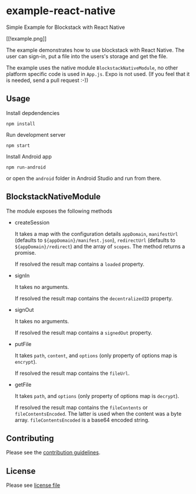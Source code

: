 # example-react-native
Simple Example for Blockstack with React Native

[[!example.png]]

The example demonstrates how to use blockstack with React Native. The user can sign-in, put a file into the users's storage and get the file.

The example uses the native module `BlockstackNativeModule`, no other platform specific code is used in `App.js`. Expo is not used. (If you feel that it is needed, send a pull request :-))

## Usage
Install depdendencies
    
    npm install

Run development server

    npm start

Install Android app

    npm run-android

or open the `android` folder in Android Studio and run from there.

## BlockstackNativeModule
The module exposes the following methods
* createSession
  
  It takes a map with the configuration details `appDomain`, `manifestUrl` (defaults to `${appDomain}/manifest.json`), `redirectUrl` (defaults to `${appDomain}/redirect`) and the array of `scopes`. The method returns a promise. 
  
  If resolved the result map contains a `loaded` property.
  
* signIn

  It takes no arguments.

  If resolved the result map contains the `decentralizedID` property.

* signOut

  It takes no arguments.

  If resolved the result map contains a `signedOut` property.

* putFile

  It takes `path`, `content`, and `options` (only property of options map is `encrypt`).

  If resolved the result map contains the `fileUrl`.

* getFile

  It takes `path`, and `options` (only property of options map is `decrypt`).

  If resolved the result map contains the `fileContents` or `fileContentsEncoded`. The latter is used when the content was a byte array. `fileContentsEncoded` is a base64 encoded string.

## Contributing
Please see the [contribution guidelines](../CONTRIBUTING.md).

## License
Please see [license file](../LICENSE)


